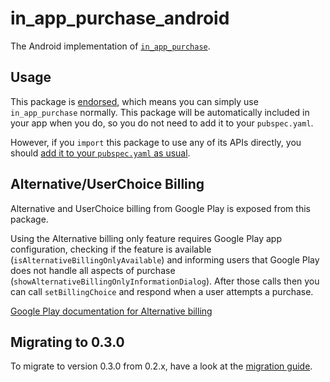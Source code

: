 # in\_app\_purchase\_android

The Android implementation of [`in_app_purchase`][1].

## Usage

This package is [endorsed][2], which means you can simply use `in_app_purchase`
normally. This package will be automatically included in your app when you do,
so you do not need to add it to your `pubspec.yaml`.

However, if you `import` this package to use any of its APIs directly, you
should [add it to your `pubspec.yaml` as usual][3].

## Alternative/UserChoice Billing

Alternative and UserChoice billing from Google Play is exposed from this package.

Using the Alternative billing only feature requires Google Play app configuration, checking if the feature is available (`isAlternativeBillingOnlyAvailable`) and informing users that Google Play does not handle all aspects of purchase (`showAlternativeBillingOnlyInformationDialog`). After those calls then you can call `setBillingChoice` and respond when a user attempts a purchase.

[Google Play documentation for Alternative billing](https://developer.android.com/google/play/billing/alternative)

## Migrating to 0.3.0
To migrate to version 0.3.0 from 0.2.x, have a look at the [migration guide](migration_guide.md).

[1]: https://pub.dev/packages/in_app_purchase
[2]: https://flutter.dev/to/endorsed-federated-plugin
[3]: https://pub.dev/packages/in_app_purchase_android/install
